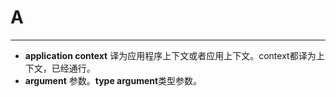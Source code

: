 # A
-------------
- **application context** 译为应用程序上下文或者应用上下文。context都译为上下文，已经通行。
- **argument** 参数。**type argument**类型参数。